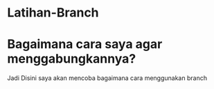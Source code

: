# Latihan-Branch

Bagaimana cara saya agar menggabungkannya?
=======
Jadi Disini saya akan mencoba bagaimana cara menggunakan branch

